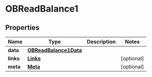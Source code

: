 
# OBReadBalance1

## Properties
Name | Type | Description | Notes
------------ | ------------- | ------------- | -------------
**data** | [**OBReadBalance1Data**](OBReadBalance1Data.md) |  | 
**links** | [**Links**](Links.md) |  |  [optional]
**meta** | [**Meta**](Meta.md) |  |  [optional]



